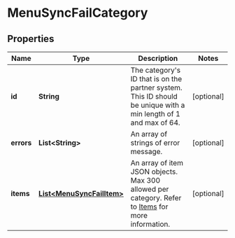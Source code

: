 

# MenuSyncFailCategory


## Properties

| Name | Type | Description | Notes |
|------------ | ------------- | ------------- | -------------|
|**id** | **String** | The category&#39;s ID that is on the partner system. This ID should be unique with a min length of 1 and max of 64. |  [optional] |
|**errors** | **List&lt;String&gt;** | An array of strings of error message. |  [optional] |
|**items** | [**List&lt;MenuSyncFailItem&gt;**](MenuSyncFailItem.md) | An array of item JSON objects. Max 300 allowed per category. Refer to [Items](#items) for more information. |  [optional] |



